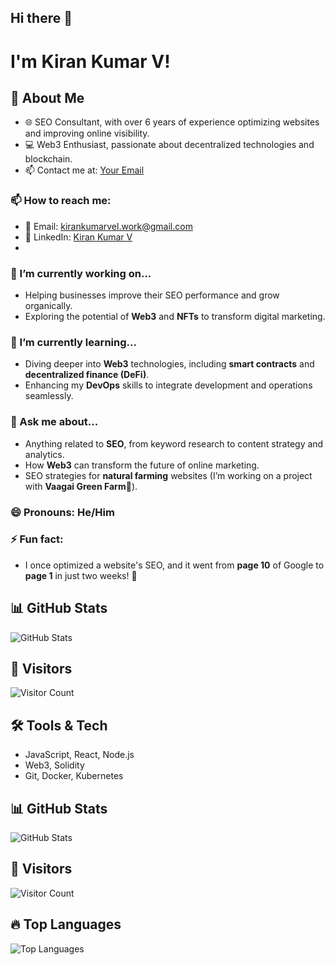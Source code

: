 ## Hi there 👋

# I'm Kiran Kumar V!

## 🚀 About Me
- 🌐 SEO Consultant, with over 6 years of experience optimizing websites and improving online visibility.
- 💻 Web3 Enthusiast, passionate about decentralized technologies and blockchain.
- 📫 Contact me at: [Your Email](mailto:kirankumarvel.work@gmail.com)

### 📫 How to reach me:
- 📧 Email: [kirankumarvel.work@gmail.com](mailto:kirankumarvel.work@gmail.com)
- 📱 LinkedIn: [Kiran Kumar V](https://www.linkedin.com/in/kirankumarvel/)
- 
### 🔭 I’m currently working on...
- Helping businesses improve their SEO performance and grow organically.
- Exploring the potential of **Web3** and **NFTs** to transform digital marketing.

### 🌱 I’m currently learning...
- Diving deeper into **Web3** technologies, including **smart contracts** and **decentralized finance (DeFi)**.
- Enhancing my **DevOps** skills to integrate development and operations seamlessly.

### 💬 Ask me about...
- Anything related to **SEO**, from keyword research to content strategy and analytics.
- How **Web3** can transform the future of online marketing.
- SEO strategies for **natural farming** websites (I’m working on a project with **Vaagai Green Farm**🌱).

### 😄 Pronouns: He/Him

### ⚡ Fun fact:
- I once optimized a website's SEO, and it went from **page 10** of Google to **page 1** in just two weeks! 🚀
  
## 📊 GitHub Stats
![GitHub Stats](https://github-readme-stats.vercel.app/api?username=kirankumarvel&show_icons=true&theme=radical)

## 🌟 Visitors
![Visitor Count](https://komarev.com/ghpvc/?username=kirankumarvel&color=blue)

## 🛠️ Tools & Tech
- JavaScript, React, Node.js
- Web3, Solidity
- Git, Docker, Kubernetes



## 📊 GitHub Stats

![GitHub Stats](https://github-readme-stats.vercel.app/api?username=Kirankumarvel&show_icons=true&theme=radical)

## 👀 Visitors

![Visitor Count](https://komarev.com/ghpvc/?username=Kirankumarvel&color=blue)

## 🔥 Top Languages

![Top Languages](https://github-readme-stats.vercel.app/api/top-langs/?username=Kirankumarvel&layout=compact&theme=radical)



<!--
**Kirankumarvel/Kirankumarvel** is a ✨ _special_ ✨ repository because its `README.md` (this file) appears on your GitHub profile.

Here are some ideas to get you started:

- 🔭 I’m currently working on ...
- 🌱 I’m currently learning ...
- 👯 I’m looking to collaborate on ...
- 🤔 I’m looking for help with ...
- 💬 Ask me about ...
- 📫 How to reach me: ...
- 😄 Pronouns: ...
- ⚡ Fun fact: ...
-->

